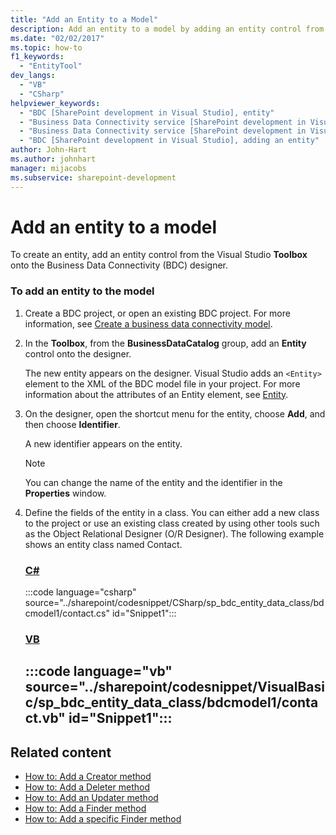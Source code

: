 ```yaml
---
title: "Add an Entity to a Model"
description: Add an entity to a model by adding an entity control from the Visual Studio Toolbox onto the Business Data Connectivity (BDC) designer.
ms.date: "02/02/2017"
ms.topic: how-to
f1_keywords:
  - "EntityTool"
dev_langs:
  - "VB"
  - "CSharp"
helpviewer_keywords:
  - "BDC [SharePoint development in Visual Studio], entity"
  - "Business Data Connectivity service [SharePoint development in Visual Studio], adding an entity"
  - "Business Data Connectivity service [SharePoint development in Visual Studio], entity"
  - "BDC [SharePoint development in Visual Studio], adding an entity"
author: John-Hart
ms.author: johnhart
manager: mijacobs
ms.subservice: sharepoint-development
---
```

# Add an entity to a model

  To create an entity, add an entity control from the Visual Studio **Toolbox** onto the Business Data Connectivity (BDC) designer.

### To add an entity to the model

1. Create a BDC project, or open an existing BDC project. For more information, see [Create a business data connectivity model](../sharepoint/creating-a-business-data-connectivity-model.md).

2. In the **Toolbox**, from the **BusinessDataCatalog** group, add an **Entity** control onto the designer.

     The new entity appears on the designer. Visual Studio adds an `<Entity>` element to the XML of the BDC model file in your project. For more information about the attributes of an Entity element, see [Entity](/previous-versions/office/developer/sharepoint-2010/ee558325(v=office.14)).

3. On the designer, open the shortcut menu for the entity, choose **Add**, and then choose **Identifier**.

     A new identifier appears on the entity.

    > [!NOTE]
    > You can change the name of the entity and the identifier in the **Properties** window.

4. Define the fields of the entity in a class. You can either add a new class to the project or use an existing class created by using other tools such as the Object Relational Designer (O/R Designer). The following example shows an entity class named Contact.

    ### [C#](#tab/csharp)
    :::code language="csharp" source="../sharepoint/codesnippet/CSharp/sp_bdc_entity_data_class/bdcmodel1/contact.cs" id="Snippet1":::

    ### [VB](#tab/vb)
    :::code language="vb" source="../sharepoint/codesnippet/VisualBasic/sp_bdc_entity_data_class/bdcmodel1/contact.vb" id="Snippet1":::
    ---

## Related content
- [How to: Add a Creator method](../sharepoint/how-to-add-a-creator-method.md)
- [How to: Add a Deleter method](../sharepoint/how-to-add-a-deleter-method.md)
- [How to: Add an Updater method](../sharepoint/how-to-add-an-updater-method.md)
- [How to: Add a Finder method](../sharepoint/how-to-add-a-finder-method.md)
- [How to: Add a specific Finder method](../sharepoint/how-to-add-a-specific-finder-method.md)
